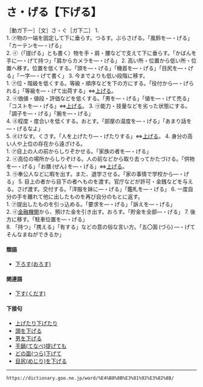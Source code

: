 # さ・げる【下げる】

［動ガ下一］［文］さ・ぐ［ガ下二］
1.      
    1.  ㋐物の一端を固定して下に垂らす。つるす。ぶらさげる。「風鈴を―・げる」「カーテンを―・げる」        
    2.  ㋑（「提げる」とも書く）物を手・肩・腰などで支えて下に垂らす。「かばんを手に―・げて持つ」「肩からカメラを―・げる」
2. 高い所・位置から低い所・位置へ移す。位置を低くする。「頭を―・げる」「機首を―・げる」「目尻を―・げる」「一字―・げて書く」
3. 今までよりも低い段階に移す。    
    1.  ㋐位・階級を低くする。等級・順序などを下の方にする。「役付から―・げられる」「等級を―・げて出荷する」⇔[上げる](https://dictionary.goo.ne.jp/word/%E4%B8%8A%E3%81%92%E3%82%8B/#jn-3185)。        
    2.  ㋑価値・値段・評価などを低くする。「男を―・げる」「値を―・げて売る」「コストを―・げる」⇔[上げる](https://dictionary.goo.ne.jp/word/%E4%B8%8A%E3%81%92%E3%82%8B/#jn-3185)。 
    3.  ㋒能力・技量などを劣った状態にする。「調子を―・げる」「腕を―・げる」        
    4.  ㋓程度・度合いを低くする。おとす。「部屋の温度を―・げる」「あまり話を―・げるなよ」        
    5.  ㋔けなす。くさす。「人を上げたり―・げたりする」⇔[上げる](https://dictionary.goo.ne.jp/word/%E4%B8%8A%E3%81%92%E3%82%8B/#jn-3185)。
4. 身分の高い人や上位の存在から遠ざける。    
    1.  ㋐目上の人の前からしりぞかせる。「家族の者を―・げる」        
    2.  ㋑高位の場所からしりぞける。人の前などから取り去ってかたづける。「供物を―・げる」「お膳 (ぜん) を―・げる」⇔[上げる](https://dictionary.goo.ne.jp/word/%E4%B8%8A%E3%81%92%E3%82%8B/#jn-3185)。        
    3.  ㋒奉公人などに暇を出す。また、退学させる。「家の事情で学校から―・げる」
5. 目上の者から目下の者へものを渡す。官庁などが許可・金銭などを与える。さげ渡す。交付する。「洋服を妹に―・げる」「鑑札を―・げる」
6. 一度自分の手を離れて他に出したものを再び自分のもとに返す。    
    1.  ㋐提出したものを引っ込める。「要求を―・げる」「訴えを―・げる」        
    2.  ㋑[金融機関](https://dictionary.goo.ne.jp/word/%E9%87%91%E8%9E%8D%E6%A9%9F%E9%96%A2/#jn-59874)から、預けた金を引き出す。おろす。「貯金を全部―・げる」
7.   後方に移す。「駐車位置を―・げる」    
8.   「持つ」「携える」「有する」などの意の俗な言い方。「五〇面 (づら) ―・げてそんなまねができるか」
    

#### 類語

-   [下ろす(おろす)](https://dictionary.goo.ne.jp/word/%E4%B8%8B%E3%82%8D%E3%81%99/#jn-34172)

#### 関連語

-   [下す(くだす)](https://dictionary.goo.ne.jp/word/%E4%B8%8B%E3%81%99/#jn-61772)

#### 下接句

-   [上げたり下げたり](https://dictionary.goo.ne.jp/word/%E4%B8%8A%E3%81%92%E3%81%9F%E3%82%8A%E4%B8%8B%E3%81%92%E3%81%9F%E3%82%8A/#jn-3186)
-   [頭を下げる](https://dictionary.goo.ne.jp/word/%E9%A0%AD%E3%82%92%E4%B8%8B%E3%81%92%E3%82%8B/#jn-4609)
-   [男を下げる](https://dictionary.goo.ne.jp/word/%E7%94%B7%E3%82%92%E4%B8%8B%E3%81%92%E3%82%8B/#jn-31934)
-   [手鍋(てなべ)提げても](https://dictionary.goo.ne.jp/word/%E6%89%8B%E9%8D%8B%E3%82%92%E6%8F%90%E3%81%92%E3%82%8B/#jn-152117)
-   [どの面(つら)下げて](https://dictionary.goo.ne.jp/word/%E4%BD%95%E3%81%AE%E9%9D%A2%E4%B8%8B%E3%81%92%E3%81%A6/#jn-159744)
-   [目尻(めじり)を下げる](https://dictionary.goo.ne.jp/word/%E7%9B%AE%E5%B0%BB%E3%82%92%E4%B8%8B%E3%81%92%E3%82%8B/#jn-217408)

---
`https://dictionary.goo.ne.jp/word/%E4%B8%8B%E3%81%92%E3%82%8B/`